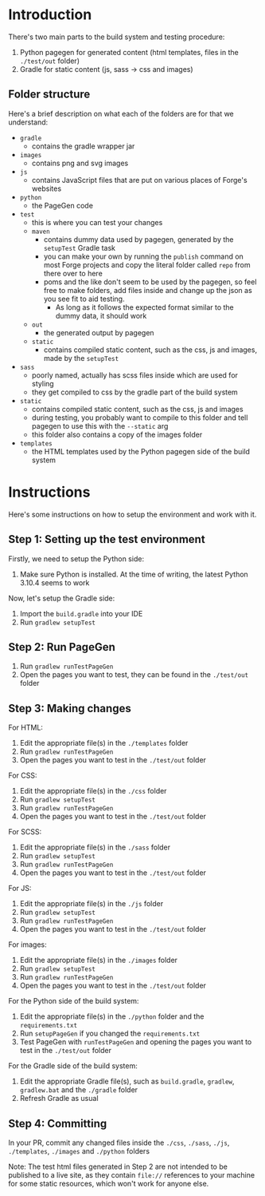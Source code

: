 # Introduction

There's two main parts to the build system and testing procedure:
1. Python pagegen for generated content (html templates, files in the `./test/out` folder)
2. Gradle for static content (js, sass -> css and images)

## Folder structure

Here's a brief description on what each of the folders are for that we understand:

- `gradle`
    - contains the gradle wrapper jar
- `images`
    - contains png and svg images
- `js`
    - contains JavaScript files that are put on various places of Forge's websites
- `python`
    - the PageGen code
- `test`
    - this is where you can test your changes
    - `maven`
        - contains dummy data used by pagegen, generated by the `setupTest` Gradle task
        - you can make your own by running the `publish` command on most Forge projects and copy the literal folder called `repo` from there over to here
        - poms and the like don't seem to be used by the pagegen, so feel free to make folders, add files inside and change up the json as you see fit to aid testing.
            - As long as it follows the expected format similar to the dummy data, it should work
    - `out`
        - the generated output by pagegen
    - `static`
        - contains compiled static content, such as the css, js and images, made by the `setupTest`
- `sass`
    - poorly named, actually has scss files inside which are used for styling
    - they get compiled to css by the gradle part of the build system
- `static`
    - contains compiled static content, such as the css, js and images
    - during testing, you probably want to compile to this folder and tell pagegen to use this with the `--static` arg
    - this folder also contains a copy of the images folder
- `templates`
    - the HTML templates used by the Python pagegen side of the build system

# Instructions

Here's some instructions on how to setup the environment and work with it.

## Step 1: Setting up the test environment

Firstly, we need to setup the Python side:
1. Make sure Python is installed. At the time of writing, the latest Python 3.10.4 seems to work

Now, let's setup the Gradle side:
1. Import the `build.gradle` into your IDE
2. Run `gradlew setupTest`

## Step 2: Run PageGen

1. Run `gradlew runTestPageGen`
2. Open the pages you want to test, they can be found in the `./test/out` folder

## Step 3: Making changes

For HTML:
1. Edit the appropriate file(s) in the `./templates` folder
2. Run `gradlew runTestPageGen`
3. Open the pages you want to test in the `./test/out` folder

For CSS:
1. Edit the appropriate file(s) in the `./css` folder
2. Run `gradlew setupTest`
3. Run `gradlew runTestPageGen`
4. Open the pages you want to test in the `./test/out` folder

For SCSS:
1. Edit the appropriate file(s) in the `./sass` folder
2. Run `gradlew setupTest`
3. Run `gradlew runTestPageGen`
4. Open the pages you want to test in the `./test/out` folder

For JS:
1. Edit the appropriate file(s) in the `./js` folder
2. Run `gradlew setupTest`
3. Run `gradlew runTestPageGen`
4. Open the pages you want to test in the `./test/out` folder

For images:
1. Edit the appropriate file(s) in the `./images` folder
2. Run `gradlew setupTest`
3. Run `gradlew runTestPageGen`
4. Open the pages you want to test in the `./test/out` folder

For the Python side of the build system:
1. Edit the appropriate file(s) in the `./python` folder and the `requirements.txt`
2. Run `setupPageGen` if you changed the `requirements.txt`
3. Test PageGen with `runTestPageGen` and opening the pages you want to test in the `./test/out` folder

For the Gradle side of the build system:
1. Edit the appropriate Gradle file(s), such as `build.gradle`, `gradlew`, `gradlew.bat` and the `./gradle` folder
2. Refresh Gradle as usual

## Step 4: Committing

In your PR, commit any changed files inside the `./css`, `./sass`, `./js`, `./templates`, `./images` and `./python` folders

Note: The test html files generated in Step 2 are not intended to be published to a live site, as they contain `file://` references to your machine for some static resources, which won't work for anyone else.
